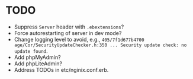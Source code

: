# TODO

* Suppress `Server` header with `.ebextensions`?
* Force autorestarting of server in dev mode?
* Change logging level to avoid, e.g., `405/7f1d677b4700 age/Cor/SecurityUpdateChecker.h:350 ... Security update check: no update found`.
* Add phpMyAdmin?
* Add phpLiteAdmin?
* Address TODOs in etc/nginix.conf.erb.
